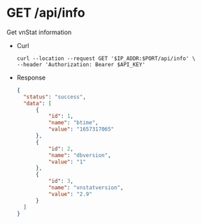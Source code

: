 # GET /api/info

Get vnStat information

- Curl

  ```
  curl --location --request GET '$IP_ADDR:$PORT/api/info' \
  --header 'Authorization: Bearer $API_KEY'
  ```

- Response

  ```json
  {
  	"status": "success",
  	"data": [
  		{
  			"id": 1,
  			"name": "btime",
  			"value": "1657317065"
  		},
  		{
  			"id": 2,
  			"name": "dbversion",
  			"value": "1"
  		},
  		{
  			"id": 3,
  			"name": "vnstatversion",
  			"value": "2.9"
  		}
  	]
  }
  ```
